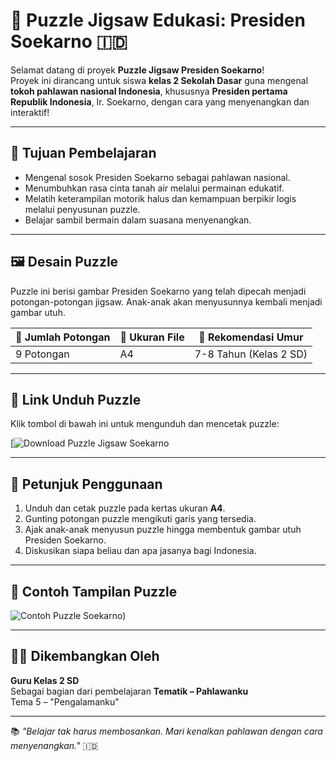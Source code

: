 # 🧩 Puzzle Jigsaw Edukasi: Presiden Soekarno 🇮🇩

Selamat datang di proyek **Puzzle Jigsaw Presiden Soekarno**!  
Proyek ini dirancang untuk siswa **kelas 2 Sekolah Dasar** guna mengenal **tokoh pahlawan nasional Indonesia**, khususnya **Presiden pertama Republik Indonesia**, Ir. Soekarno, dengan cara yang menyenangkan dan interaktif!

---

## 🎯 Tujuan Pembelajaran

- Mengenal sosok Presiden Soekarno sebagai pahlawan nasional.
- Menumbuhkan rasa cinta tanah air melalui permainan edukatif.
- Melatih keterampilan motorik halus dan kemampuan berpikir logis melalui penyusunan puzzle.
- Belajar sambil bermain dalam suasana menyenangkan.

---

## 🖼️ Desain Puzzle

Puzzle ini berisi gambar Presiden Soekarno yang telah dipecah menjadi potongan-potongan jigsaw. Anak-anak akan menyusunnya kembali menjadi gambar utuh.

| 🔢 Jumlah Potongan | 📁 Ukuran File | 🧒 Rekomendasi Umur |
|-------------------|----------------|----------------------|
| 9 Potongan        | A4             | 7-8 Tahun (Kelas 2 SD) |

---

## 🔗 Link Unduh Puzzle

Klik tombol di bawah ini untuk mengunduh dan mencetak puzzle:

[![Download Puzzle Jigsaw Soekarno](https://puzzel.org/id/jigsaw/play?p=-OOQwbFBKPO-BkGCo2Ed)

---

## 📝 Petunjuk Penggunaan

1. Unduh dan cetak puzzle pada kertas ukuran **A4**.
2. Gunting potongan puzzle mengikuti garis yang tersedia.
3. Ajak anak-anak menyusun puzzle hingga membentuk gambar utuh Presiden Soekarno.
4. Diskusikan siapa beliau dan apa jasanya bagi Indonesia.

---

## 📸 Contoh Tampilan Puzzle

![Contoh Puzzle Soekarno](https://www.bing.com/ck/a?!&&p=88d7dd8a07652258aeb905118080496a2113789816b66ed4651d5fbad88bf7d0JmltdHM9MTc0NTE5MzYwMA&ptn=3&ver=2&hsh=4&fclid=034be240-0671-6bfc-2ff4-f63707276ae0&u=a1L2ltYWdlcy9zZWFyY2g_cT1mb3RvJTIwc29la2Fybm8lMjBrYXJ0dW4mRk9STT1JUUZSQkEmaWQ9MDYyQzgxMkVCQ0VDM0Y4NDAxNTZDNzcwQTRDNTc2RDYzMjM5QUIxRg&ntb=1))

---

## 👨‍🏫 Dikembangkan Oleh

**Guru Kelas 2 SD**  
Sebagai bagian dari pembelajaran **Tematik – Pahlawanku**  
Tema 5 – "Pengalamanku"

---

📚 _"Belajar tak harus membosankan. Mari kenalkan pahlawan dengan cara menyenangkan."_ 🇮🇩
